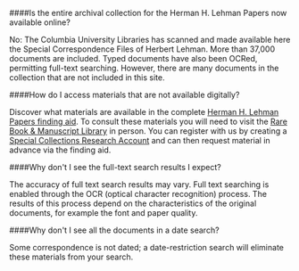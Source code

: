 ####Is the entire archival collection for the Herman H. Lehman Papers now available online?

No: The Columbia University Libraries has scanned and made available here the Special Correspondence Files of Herbert Lehman. More than 37,000 documents are included. Typed documents have also been OCRed, permitting full-text searching. However, there are many documents in the collection that are not included in this site.

####How do I access materials that are not available digitally?

Discover what materials are available in the complete [Herman H. Lehman Papers finding aid](https://findingaids.library.columbia.edu/ead/nnc-rb/ldpd_4078518/). To consult these materials you will need to visit the [Rare Book & Manuscript Library](https://library.columbia.edu/locations/rbml.html) in person. You can register with us by creating a [Special Collections Research Account](https://aeon.cul.columbia.edu/) and can then request material in advance via the finding aid.

####Why don't I see the full-text search results I expect?

The accuracy of full text search results may vary. Full text searching is enabled through the OCR (optical character recognition) process. The results of this process depend on the characteristics of the original documents, for example the font and paper quality.

####Why don't I see all the documents in a date search?

Some correspondence is not dated; a date-restriction search will eliminate these materials from your search.
